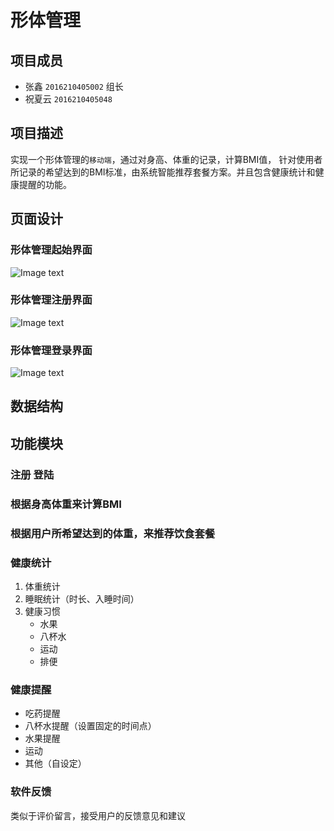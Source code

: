 # 形体管理
## 项目成员
* 张鑫 `2016210405002` 组长 
* 祝夏云 `2016210405048`
## 项目描述
实现一个形体管理的`移动端`，通过对身高、体重的记录，计算BMI值，		针对使用者所记录的希望达到的BMI标准，由系统智能推荐套餐方案。并且包含健康统计和健康提醒的功能。
## 页面设计
### 形体管理起始界面
![Image text](https://github.com/zhangxin1102/zhangxin.github.com/tree/master/img-folder/1.jpg)
### 形体管理注册界面
 ![Image text](https://github.com/zhangxin1102/zhangxin.github.com/tree/master/img-folder/2.jpg)
### 形体管理登录界面
 ![Image text](https://zhangxin.github.com/yourName/repositpry/master/yourprojectName/img-folder/3.jpg)
## 数据结构
## 功能模块
### 注册 登陆
### 根据身高体重来计算BMI
### 根据用户所希望达到的体重，来推荐饮食套餐
### 健康统计 
1. 体重统计
2. 睡眠统计（时长、入睡时间）
3. 健康习惯
      * 水果
      * 八杯水
      * 运动
      * 排便
### 健康提醒
* 吃药提醒
* 八杯水提醒（设置固定的时间点）
* 水果提醒
* 运动
* 其他（自设定）
### 软件反馈
类似于评价留言，接受用户的反馈意见和建议


